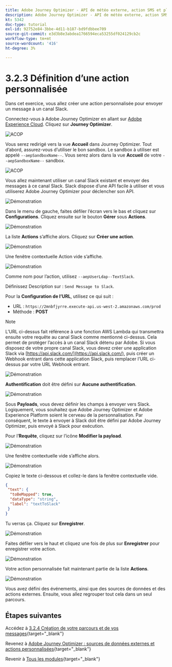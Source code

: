 ```yaml
---
title: Adobe Journey Optimizer - API de météo externe, action SMS et plus - Définition d’actions personnalisées
description: Adobe Journey Optimizer - API de météo externe, action SMS et plus - Définition d’actions personnalisées
kt: 5342
doc-type: tutorial
exl-id: 92752e84-3bbe-4d11-b187-bd9fdbbee709
source-git-commit: e3d3b8e3abdea1766594eca53255df024129cb2c
workflow-type: tm+mt
source-wordcount: '416'
ht-degree: 3%

---
```


# 3.2.3 Définition d’une action personnalisée

Dans cet exercice, vous allez créer une action personnalisée pour envoyer un message à un canal Slack.

Connectez-vous à Adobe Journey Optimizer en allant sur [Adobe Experience Cloud](https://experience.adobe.com?lang=fr). Cliquez sur **Journey Optimizer**.

![ACOP &#x200B;](./../../../../modules/delivery-activation/ajo-b2c/ajob2c-1/images/acophome.png)

Vous serez redirigé vers la vue **Accueil** dans Journey Optimizer. Tout d’abord, assurez-vous d’utiliser le bon sandbox. Le sandbox à utiliser est appelé `--aepSandboxName--`. Vous serez alors dans la vue **Accueil** de votre `--aepSandboxName--` sandbox.

![ACOP &#x200B;](./../../../../modules/delivery-activation/ajo-b2c/ajob2c-1/images/acoptriglp.png)

Vous allez maintenant utiliser un canal Slack existant et envoyer des messages à ce canal Slack. Slack dispose d’une API facile à utiliser et vous utiliserez Adobe Journey Optimizer pour déclencher son API.

![Démonstration](./images/slack.png)

Dans le menu de gauche, faites défiler l’écran vers le bas et cliquez sur **Configurations**. Cliquez ensuite sur le bouton **Gérer** sous **Actions**.

![Démonstration](./images/menuactions.png)

La liste **Actions** s’affiche alors. Cliquez sur **Créer une action**.

![Démonstration](./images/acthome.png)

Une fenêtre contextuelle Action vide s’affiche.

![Démonstration](./images/emptyact.png)

Comme nom pour l’action, utilisez `--aepUserLdap--TextSlack`.

Définissez Description sur : `Send Message to Slack`.

Pour la **Configuration de l’URL**, utilisez ce qui suit :

- URL : `https://2mnbfjyrre.execute-api.us-west-2.amazonaws.com/prod`
- Méthode : **POST**

>[!NOTE]
>
>L’URL ci-dessus fait référence à une fonction AWS Lambda qui transmettra ensuite votre requête au canal Slack comme mentionné ci-dessus. Cela permet de protéger l’accès à un canal Slack détenu par Adobe. Si vous disposez de votre propre canal Slack, vous devez créer une application Slack via [https://api.slack.com/](https://api.slack.com/), puis créer un Webhook entrant dans cette application Slack, puis remplacer l’URL ci-dessus par votre URL Webhook entrant.

![Démonstration](./images/slackname.png)

**Authentification** doit être défini sur **Aucune authentification**.

![Démonstration](./images/slackauth.png)

Sous **Payloads**, vous devez définir les champs à envoyer vers Slack. Logiquement, vous souhaitez que Adobe Journey Optimizer et Adobe Experience Platform soient le cerveau de la personnalisation. Par conséquent, le texte à envoyer à Slack doit être défini par Adobe Journey Optimizer, puis envoyé à Slack pour exécution.

Pour l’**Requête**, cliquez sur l’icône **Modifier la payload**.

![Démonstration](./images/slackmsgp.png)

Une fenêtre contextuelle vide s’affiche alors.

![Démonstration](./images/slackmsgpopup.png)

Copiez le texte ci-dessous et collez-le dans la fenêtre contextuelle vide.

```json
{
 "text": {
  "toBeMapped": true,
  "dataType": "string",
  "label": "textToSlack"
 }
}
```

Tu verras ça. Cliquez sur **Enregistrer**.

![Démonstration](./images/slackmsgpopup1.png)

Faites défiler vers le haut et cliquez une fois de plus sur **Enregistrer** pour enregistrer votre action.

![Démonstration](./images/slackmsgpopup3.png)

Votre action personnalisée fait maintenant partie de la liste **Actions**.

![Démonstration](./images/slackdone.png)

Vous avez défini des événements, ainsi que des sources de données et des actions externes. Ensuite, vous allez regrouper tout cela dans un seul parcours.

## Étapes suivantes

Accédez à [3.2.4 Création de votre parcours et de vos messages](./ex4.md){target="_blank"}

Revenez à [Adobe Journey Optimizer : sources de données externes et actions personnalisées](journey-orchestration-external-weather-api-sms.md){target="_blank"}

Revenir à [Tous les modules](./../../../../overview.md){target="_blank"}
